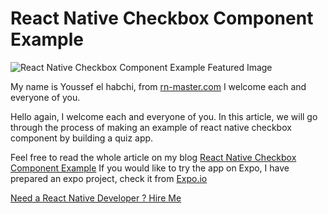 
# React Native Checkbox Component Example

  

![React Native Checkbox Component Example Featured Image](https://rn-master.com/wp-content/uploads/2019/11/React-Native-CheckBox-Component-Example-Featured.png)
  

My name is Youssef el habchi, from [rn-master.com](https://rn-master.com) I welcome each and everyone of you.


Hello again, I welcome each and everyone of you. In this article, we will go through the process of making an example of react native checkbox component by building a quiz app.



Feel free to read the whole article on my blog [React Native Checkbox Component Example](https://rn-master.com/react-native-checkbox-component-example)
If you would like to try the app on Expo, I have prepared an expo project, check it from  [Expo.io](https://exp.host/@alhydra/react-native-checkbox-component-example)


[Need a React Native Developer ? Hire Me](https://rn-master.com/senior-react-native-developer-ready-to-go/)
